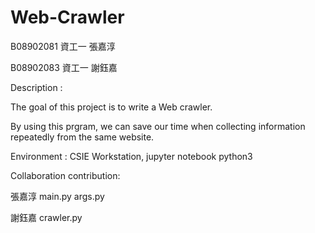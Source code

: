 # Web-Crawler
B08902081 資工一 張嘉淳

B08902083 資工一 謝鈺嘉

Description :

The goal of this project is to write a Web crawler.

By using this prgram, we can save our time when collecting information repeatedly from the same website.

Environment : CSIE Workstation, jupyter notebook python3

Collaboration contribution:

張嘉淳 main.py args.py

謝鈺嘉 crawler.py
